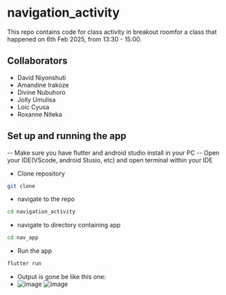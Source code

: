 # navigation_activity
This repo contains code for class activity in breakout roomfor a class that happened on 6th Feb 2025, from 13:30 - 15:00.
## Collaborators
- David Niyonshuti 
- Amandine Irakoze
- Divine Nubuhoro
- Jolly Umulisa
- Loic Cyusa
- Roxanne Niteka
## Set up and running the app
-- Make sure you have flutter and android studio install in your PC
-- Open your IDE(VScode, android Stusio, etc) and open terminal within your IDE
- Clone repository
```bash 
git clone 
```
- navigate to the repo
```bash
cd navigation_activity
```
- navigate to directory containing app
```bash
cd nav_app
```
- Run the app
```bash
flutter run
```
- Output is gone be like this one:
- 
  ![image](https://github.com/user-attachments/assets/d48bbef9-7a8e-4543-94fd-be3626aa6345)
  ![image](https://github.com/user-attachments/assets/cacddea0-e017-4304-bcff-e300d4960f50)



